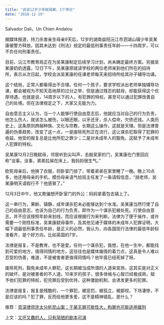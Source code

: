 ```yaml
---
title: "说说12岁少年弑母案，1个悖论"
date: "2018-12-19"
---
```


Salvador Dali，Un Chien Andalou

据媒体报道，持刀杀害亲生母亲9天后，12岁的湖南益阳沅江市泗湖山镇少年吴某康被警方释放。因其未达到《刑法》规定的最低刑事责任年龄——十四周岁，可以不负任何刑事责任。

目前，沅江市教育局正在为吴某康制定后续学习计划，尚未确定最终方案。另据吴某康奶奶透露，12日下午，吴某康原就读学校的两位老师来到他们所在的招待所，表示从次日起，学校会派吴某康的任课老师每天来招待所给其孙子辅导功课。

这个结局，正常人都看得出不合理。任何一个孩子，要求学校派出老师单独辅导功课，都会被视为不知天高地厚的过分之举，但是通过残忍的弑母，却能获得这个优厚待遇，也就是说，14周岁以下的人，有犯罪的特权，甚至可以通过犯罪改善自己的处境。但在法律规定之下，大家又无能为力。

自由意志主义认为，当一个人能够行使自由意志后，他就应当对自己的行为负责，他怎么伤人，就该怎么被伤，以眼还眼，以牙还牙，杀人偿命，欠债还钱。人类历史上，这条原则跨越种族、文化与宗教，长期这么操作，这就是天理。但是法律普遍的伪善趋势，改变了这一点，一是废除死刑正在流行，这让谋杀犯取得了犯罪的收益，他受的报复总是比他所犯之罪少；二是对未成年人的豁免，这赋予了未成年人犯罪的特权。

吴某康12月2日晚弑母，邻居听到尖叫声，去敲吴家的门，吴某康在门里回应称“没事，没事，弟弟拉屎在床上，我妈妈很生气。”

砍死母亲后，他换了衣服，将卧室门锁了，带着弟弟在家里睡了一晚。晚上10点多，他还用母亲的手机，模仿母亲语气给班主任发了一条请假信息，“胡老师，吴某康明天请假行不？他感冒了。”

12月3日中午，他又欺骗想开卧室门的外公：妈妈拿着包去镇上了。

这一串行为，果断、镇静，成年谋杀犯未必能够达到个水准。吴某康当然行使了自己的自由意志，也该为自己的行为负责，即作为一个谋杀犯被处死。行使自由意志，并不应该按照年龄来划线，而应该根据行为来判断。法律为了便于操作，或许需要一个刚性标准，吴某康弑母事件，及其他见诸于媒体的未成年人犯罪证明，大幅下调最低刑事责任年龄，是正义的必然，我认为，向各国现行法律的最低年龄标准看齐，是个好方向，比如英国的7岁。

法律是报复，不是教育，也不是爱。任何一个谋杀犯，我想，在他一生中，都能找到可爱的地方，值得同情的地方，这往往也是媒体煽情的着力点，这真是令人难以忍受的伪善，难道，不是被害者更值得同情吗？他毕竟已经死掉了呀。

废除死刑，豁免未成年人罪犯，这长期被当成所谓的人道来宣扬，这其实是对正义的破坏，是对被害者的不人道。10来岁的孩子，很多体格与心智已经极成熟，赋予他们犯罪的特权，犯完罪后受到优待，这种激励机制，会诱发更多的犯罪。

法律是报复，报复是残酷的，一个罪犯，被惩罚，被孤立，被鄙视，下场凄惨，不是应该的吗？犯了罪，反而给他更多爱，这不是精神错乱，是什么？

推荐：[资深律师连太分析昆山案：于某无罪可能性大，构罪也可能适用缓刑](http://mp.weixin.qq.com/s?__biz=MjM5NDU0Mjk2MQ==&mid=2651630448&idx=1&sn=dda675a7337cf7ed1b78cca9b96b66c8&chksm=bd7e2f6e8a09a678f24ea80a53b2a37b3fc9fc923826f29bcd75b5fd202e1daf0a36a380458d&scene=21#wechat_redirect)

上文：[又坏又蠢的人，只有简陋的剧本可演](http://mp.weixin.qq.com/s?__biz=MjM5NDU0Mjk2MQ==&mid=2651631971&idx=1&sn=ab27e2faa019d13a5d0061ba6776ede0&chksm=bd7e357d8a09bc6bc347f4fd5ee0ebaaddf0927cc8eb309032c66ac61e2e887b2f2ca60658a0&scene=21#wechat_redirect)
